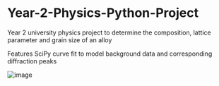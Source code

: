 # Year-2-Physics-Python-Project

Year 2 university physics project to determine the composition, lattice parameter and grain size of an alloy

Features SciPy curve fit to model background data and corresponding diffraction peaks 

![image](https://user-images.githubusercontent.com/114344240/195655332-c512bfb6-7bb6-4b6f-9d14-af207aa6d7b2.png)

